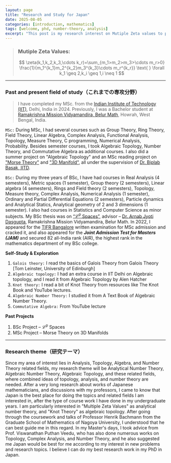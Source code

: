 ```yaml
---
layout: page
title: "Research and Study for Japan"
date: 2025-08-05
categories: [introduction, mathematics]
tags: [welcome, phd, number-theory, analysis]
excerpt: "This post is my research interest on Mutiple Zeta values to pursue in Japan."
---
```

> ### Mutiple Zeta Values: 
> 
> $$
\zeta(k_1,k_2,k_3,\cdots k_r)=\sum_{m_1>m_2>m_3>\cdots m_r>0} \frac{1}{m_1^{k_1}m_2^{k_2}m_3^{k_3}\cdots m_r^{k_r}} \text{ } \forall k_1 \geq 2,k_i \geq 1,i \neq 1
$$

---
### Past and present field of study（これまでの専攻分野）

> I have completed my MSc. from the [Indian Institute of Technology (IIT)](https://home.iitd.ac.in/), Delhi, India in 2024. Previously, I was a Bachelor student at [Ramakrishna Mission Vidyamandira, Belur Math](https://vidyamandira.ac.in/), Howrah, West Bengal, India.

`MSc:` During MSc, I had several courses such as Group Theory, Ring Theory, Field Theory, Linear Algebra, Complex Analysis, Functional Analysis, Topology, Measure Theory, C programming, Numerical Analysis, Probability. Besides semester courses, I took Algebraic Topology, Number Theory, and Commutative Algebra as additional courses. I also did a summer project on "Algebraic Topology" and an MSc reading project on ["Morse Theory"](https://atrajit-sarkar.gongobongo.org/blogs/Manifold_Theory_Report_Card_.pdf) and ["3D Manifold"](https://atrajit-sarkar.gongobongo.org/blogs/3_manifold.pdf), all under the supervision of [Dr. Biplab Basak, IITD](https://sites.google.com/view/biplabbasak).

`BSc:` During my three years of BSc, I have had courses in Real Analysis (4 semesters), Metric spaces (1 semester), Group theory (2 semesters), Linear algebra (4 semesters), Rings and Field theory (2 semesters), Topology, Measure theory, Complex Analysis, Numerical Analysis (1 semester), Ordinary and Partial Differential Equations (2 semesters), Particle dynamics and Analytical Statics, Analytical geometry of 2 and 3 dimensions (1 semester). I also had courses in Statistics and Computer Science as minor subjects. My BSc thesis was on [“$\mathcal{L}^p$ Spaces”](https://atrajit-sarkar.gongobongo.org/blogs/Lp_spaces.pdf), advisor – [Dr. Arnab Jyoti Dasgupta](https://vidyamandira.ac.in/pdfs/facultycv/AJDG_Math.pdf), Ramakrishna Mission Vidyamandira, Belur Math.
 In 2022, I appeared for the [TIFR Bangalore](https://www.math.tifrbng.res.in/) written examination for MSc admission and cracked it, and also appeared for the ***Joint Admission Test for Masters (JAM)*** and secured 82 all-India rank (AIR), the highest rank in the mathematics department of my BSc college.

**Self-Study & Exploration**
1. `Galois theory:` I read  the basics of Galois Theory from Galois Theory [Tom Leinster, University of Edinburgh] 
2. `Algebraic topology:` I had an extra course in IIT Delhi on Algebraic topology, and I read it from Algebraic Topology by Alen Hatcher 
3. `Knot theory:` I read a bit of Knot Theory from resources like The Knot Book  and YouTube lectures. 
4. `Algebraic Number Theory:` I studied it from A Text Book of Algebraic Number Theory.
5. `Commutative Algebra:` From YouTube lecture

**Past Projects**
1. BSc Project – $\mathcal{L}^p$ Spaces
2. MSc Project – Morse Theory on 3D Manifolds

---
### Research theme（研究テーマ）

Since my area of interest lies in Analysis, Topology, Algebra, and Number Theory related fields, my research theme will be Analytical Number Theory, Algebraic Number Theory, Algebraic Topology, and these related fields, where combined ideas of topology, analysis, and number theory are needed. After a very long research about works of Japanese mathematicians, and discussions with my professors, I came to know that Japan is the best place for doing the topics and related fields I am interested in, after the type of course work I have done in my undergraduate years. I am particularly interested in "Multiple Zeta Values" as analytical number theory, and "Knot Theory" as algebraic topology. After going through the coursework and talks of Professor Henrik Bachmann from the Graduate School of Mathematics of Nagoya University, I understood that he can best guide me in this regard. In my Master's days, I took advice from Prof. Viswanathan Puthan Veedu, who has also done numerous works on Topology, Complex Analysis, and Number Theory, and he also suggested me Japan would be best for me according to my interest in new problems and research topics. I believe I can do my best research work in my PhD in Japan.
